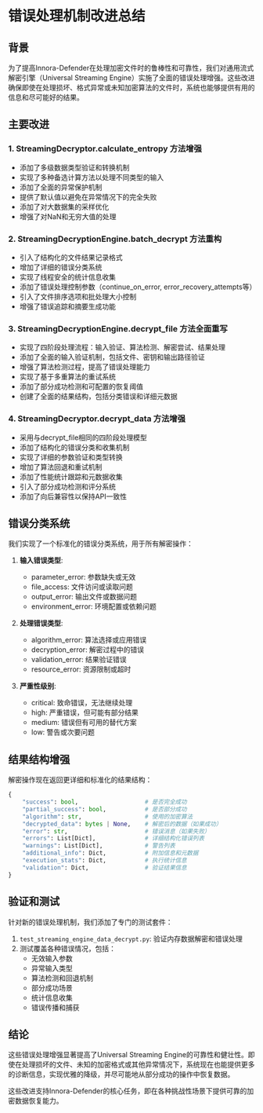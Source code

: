 # 错误处理机制改进总结

## 背景

为了提高Innora-Defender在处理加密文件时的鲁棒性和可靠性，我们对通用流式解密引擎（Universal Streaming Engine）实施了全面的错误处理增强。这些改进确保即使在处理损坏、格式异常或未知加密算法的文件时，系统也能够提供有用的信息和尽可能好的结果。

## 主要改进

### 1. StreamingDecryptor.calculate_entropy 方法增强

- 添加了多级数据类型验证和转换机制
- 实现了多种备选计算方法以处理不同类型的输入
- 添加了全面的异常保护机制
- 提供了默认值以避免在异常情况下的完全失败
- 添加了对大数据集的采样优化
- 增强了对NaN和无穷大值的处理

### 2. StreamingDecryptionEngine.batch_decrypt 方法重构

- 引入了结构化的文件结果记录格式
- 增加了详细的错误分类系统
- 实现了线程安全的统计信息收集
- 添加了错误处理控制参数（continue_on_error, error_recovery_attempts等）
- 引入了文件排序选项和批处理大小控制
- 增强了错误追踪和摘要生成功能

### 3. StreamingDecryptionEngine.decrypt_file 方法全面重写

- 实现了四阶段处理流程：输入验证、算法检测、解密尝试、结果处理
- 添加了全面的输入验证机制，包括文件、密钥和输出路径验证
- 增强了算法检测过程，提高了错误处理能力
- 实现了基于多重算法的重试系统
- 添加了部分成功检测和可配置的恢复阈值
- 创建了全面的结果结构，包括分类错误和详细元数据

### 4. StreamingDecryptor.decrypt_data 方法增强

- 采用与decrypt_file相同的四阶段处理模型
- 添加了结构化的错误分类和收集机制
- 实现了详细的参数验证和类型转换
- 增加了算法回退和重试机制
- 添加了性能统计跟踪和元数据收集
- 引入了部分成功检测和评分系统
- 添加了向后兼容性以保持API一致性

## 错误分类系统

我们实现了一个标准化的错误分类系统，用于所有解密操作：

1. **输入错误类型**:
   - parameter_error: 参数缺失或无效
   - file_access: 文件访问或读取问题
   - output_error: 输出文件或数据问题
   - environment_error: 环境配置或依赖问题

2. **处理错误类型**:
   - algorithm_error: 算法选择或应用错误
   - decryption_error: 解密过程中的错误
   - validation_error: 结果验证错误
   - resource_error: 资源限制或超时

3. **严重性级别**:
   - critical: 致命错误，无法继续处理
   - high: 严重错误，但可能有部分结果
   - medium: 错误但有可用的替代方案
   - low: 警告或次要问题

## 结果结构增强

解密操作现在返回更详细和标准化的结果结构：

```python
{
    "success": bool,                   # 是否完全成功
    "partial_success": bool,           # 是否部分成功
    "algorithm": str,                  # 使用的加密算法
    "decrypted_data": bytes | None,    # 解密后的数据（如果成功）
    "error": str,                      # 错误消息（如果失败）
    "errors": List[Dict],              # 详细结构化错误列表
    "warnings": List[Dict],            # 警告列表
    "additional_info": Dict,           # 附加信息和元数据
    "execution_stats": Dict,           # 执行统计信息
    "validation": Dict,                # 验证结果信息
}
```

## 验证和测试

针对新的错误处理机制，我们添加了专门的测试套件：

1. `test_streaming_engine_data_decrypt.py`: 验证内存数据解密和错误处理
2. 测试覆盖各种错误情况，包括：
   - 无效输入参数
   - 异常输入类型
   - 算法检测和回退机制
   - 部分成功场景
   - 统计信息收集
   - 错误传播和捕获

## 结论

这些错误处理增强显著提高了Universal Streaming Engine的可靠性和健壮性。即使在处理损坏的文件、未知的加密格式或其他异常情况下，系统现在也能提供更多的诊断信息，实现优雅的降级，并尽可能地从部分成功的操作中恢复数据。

这些改进支持Innora-Defender的核心任务，即在各种挑战性场景下提供可靠的加密数据恢复能力。